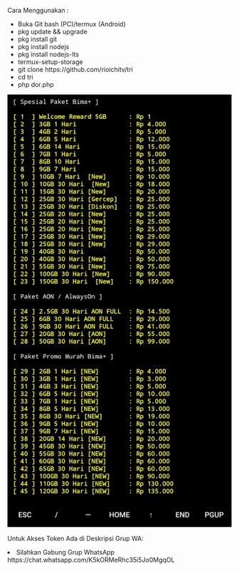 <p dir="auto">Cara Menggunakan :</p>
<ul dir="auto">
<li>Buka Git bash (PC)/termux (Android)</li>
<li>pkg update && upgrade</li>
<li>pkg install git</li>
<li>pkg install nodejs</li>
<li>pkg install nodejs-lts</li>
<li>termux-setup-storage</li>
<li>git clone https://github.com/rioichitv/tri</li>
<li>cd tri</li>
<li>php dor.php</li>
</ul>
</article>
          </div>
      </div
</div
</div>
</div>
</div>


<p dir="auto"><a target="_blank" rel="noopener noreferrer" href="/rioichitv/tri/blob/main/image.png"><img src="https://raw.githubusercontent.com/rioichitv/tri/main/image.png" alt="three" style="max-width: 100%;"></a></p>
<p dir="auto">Untuk Akses Token Ada di Deskripsi Grup WA:</p>
<li>Silahkan Gabung Grup WhatsApp https://chat.whatsapp.com/K5kORMeRhc35i5Jo0MgqOL</li>
